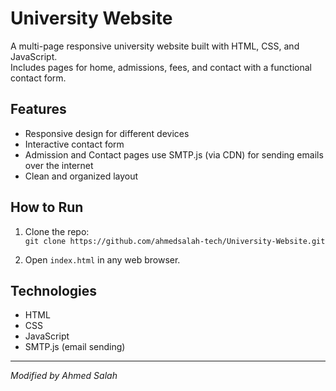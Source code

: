 # University Website

A multi-page responsive university website built with HTML, CSS, and JavaScript.  
Includes pages for home, admissions, fees, and contact with a functional contact form.

## Features

- Responsive design for different devices
- Interactive contact form
- Admission and Contact pages use SMTP.js (via CDN) for sending emails over the internet
- Clean and organized layout

## How to Run

1. Clone the repo:  
   `git clone https://github.com/ahmedsalah-tech/University-Website.git`

2. Open `index.html` in any web browser.

## Technologies

- HTML
- CSS
- JavaScript
- SMTP.js (email sending)

---

_Modified by Ahmed Salah_
